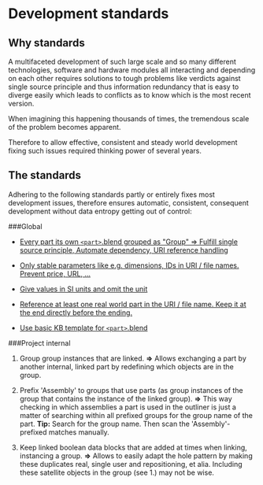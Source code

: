 Development standards
===

Why standards
---
A multifaceted development of such large scale and so many different technologies, software and hardware modules all interacting and depending on each other requires solutions to tough problems like verdicts against single source principle and thus information redundancy that is easy to diverge easily which leads to conflicts as to know which is the most recent version.

When imagining this happening thousands of times, the tremendous scale of the problem becomes apparent.

Therefore to allow effective, consistent and steady world development fixing such issues required thinking power of several years.



The standards
---

Adhering to the following standards partly or entirely fixes most development issues, therefore ensures automatic, consistent, consequent development without data entropy getting out of control:


###Global

* [Every part its own `<part>`.blend grouped as "Group" => Fulfill single source principle, Automate dependency, URI reference handling](https://github.com/faerietree/multimachine_lightspeed_precise/issues/1)

* [Only stable parameters like e.g. dimensions, IDs in URI / file names. Prevent price, URL, ...](https://github.com/faerietree/gears_maedler/issues/1)

* [Give values in SI units and omit the unit](https://github.com/faerietree/universal_prototyping_kit/issues/4)

* [Reference at least one real world part in the URI / file name. Keep it at the end directly before the ending.](https://github.com/faerietree/universal_prototyping_kit/issues/5)

* [Use basic KB template for `<part>`.blend](https://github.com/faerietree/universal_prototyping_kit/issues/6)



###Project internal
1. Group group instances that are linked.
**=>** Allows exchanging a part by another internal, linked part by redefining which objects are in the group.

1. Prefix 'Assembly' to groups that use parts (as group instances of the group that contains the instance of the linked group).
**=>** This way checking in which assemblies a part is used in the outliner is just a matter of searching within all prefixed groups for the group name of the part.
**Tip:** Search for the group name. Then scan the 'Assembly'-prefixed matches manually.

1. Keep linked boolean data blocks that are added at times when linking, instancing a group.
**=>** Allows to easily adapt the hole pattern by making these duplicates real, single user and repositioning, et alia. Including these satellite objects in the group (see 1.) may not be wise.



